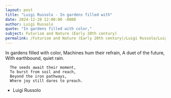 ```yaml
---
layout: post
title: "Luigi Russolo - In gardens filled with"
date: 2024-12-28 12:00:00 -0000
author: Luigi Russolo
quote: "In gardens filled with color,"
subject: Futurism and Nature (Early 20th century)
permalink: /Futurism and Nature (Early 20th century)/Luigi Russolo/Luigi Russolo - In gardens filled with
---
```


In gardens filled with color,
      Machines hum their refrain,
      A duet of the future,
      With earthbound, quiet rain.

      The seeds await their moment,
      To burst from soil and reach,
      Beyond the iron pathways,
      Where joy still dares to preach.

- Luigi Russolo
